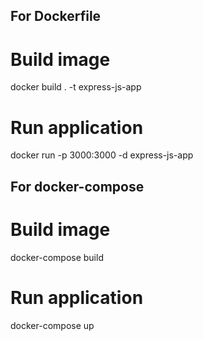 ## For Dockerfile
# Build image
docker build . -t express-js-app

# Run application
docker run -p 3000:3000 -d express-js-app


## For docker-compose
# Build image
docker-compose build

# Run application
docker-compose up
 